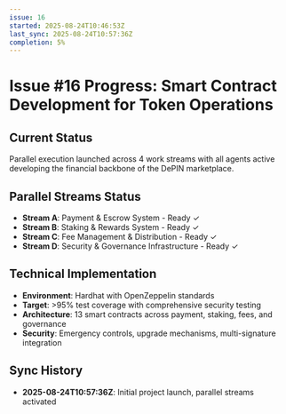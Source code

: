 ```yaml
---
issue: 16
started: 2025-08-24T10:46:53Z
last_sync: 2025-08-24T10:57:36Z
completion: 5%
---
```


# Issue #16 Progress: Smart Contract Development for Token Operations

## Current Status
Parallel execution launched across 4 work streams with all agents active developing the financial backbone of the DePIN marketplace.

## Parallel Streams Status
- **Stream A**: Payment & Escrow System - Ready ✓
- **Stream B**: Staking & Rewards System - Ready ✓  
- **Stream C**: Fee Management & Distribution - Ready ✓
- **Stream D**: Security & Governance Infrastructure - Ready ✓

## Technical Implementation
- **Environment**: Hardhat with OpenZeppelin standards
- **Target**: >95% test coverage with comprehensive security testing
- **Architecture**: 13 smart contracts across payment, staking, fees, and governance
- **Security**: Emergency controls, upgrade mechanisms, multi-signature integration

## Sync History
- **2025-08-24T10:57:36Z**: Initial project launch, parallel streams activated

<!-- SYNCED: 2025-08-24T10:57:36Z -->